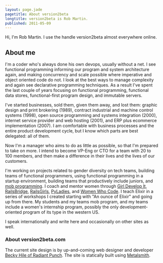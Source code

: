 ```yaml
---
layout: page.jade
pagetitle: About version2beta
longtitle: version2beta is Rob Martin.
published: 2011-05-09
---
```


Hi, I'm Rob Martin. I use the handle version2beta almost everywhere online.

## About me ##

I'm a coder who's always done his own devops, usually without a net. I see functional programming informing our program and system architecture again, and making concurrency and scale possible where imperative and object oriented code do not. I look at the best ways to manage complexity and again see declarative programming techniques. As a result I've spent the last couple of years focusing on functional programming, functional data stores, functional-first program design, and immutable servers.

I've started businesses, sold them, given them away, and lost them: graphic design and print brokering (1989), contract industrial and machine control systems (1998), open source programming and systems integration (2000), internet service provider and web hosting (2001), and ERP plus ecommerce implementation (2007). I am comfortable with business processes and the entire product development cycle, but I know which parts are best delegated: all of them.

Now I'm a manager who aims to do as little as possible, so that I'm prepared to take on more. I intend to become VP-Eng or CTO for a team with 20 to 100 members, and then make a difference in their lives and the lives of our customers.

I'm working on projects related to gender diversity on tech teams, building teams of functional programmers, using functional programming in a startup environment, building teams that productively include juniors, and [mob programming](http://mobprogramming.org/). I coach and mentor women through [Girl Develop It](https://www.girldevelopit.com/), [RailsBridge](http://www.railsbridge.org/), [RailsGirls](http://railsgirls.com/), [PyLadies](http://www.pyladies.com/), and [Women Who Code](https://www.womenwhocode.com/). I teach Elixir in a series of workshops I created starting with "An ounce of Elixir" and going up from there. My students and my teams mob program, and my teams include a women's internship program, possibly the only development-oriented program of its type in the western US.

I speak internationally and write here and occasionally on other sites as well.

### About version2beta.com ###

The current site design is by up-and-coming web designer and developer [Becky Hile of Radiant Punch](mailto:becky@radiantpunch.com). The site is statically built using [Metalsmith](http://www.metalsmith.io/).
